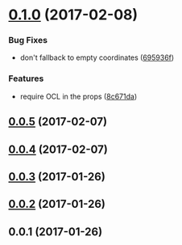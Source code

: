 <a name="0.1.0"></a>
# [0.1.0](https://github.com/neptunjs/react-ocl/compare/v0.0.5...v0.1.0) (2017-02-08)


### Bug Fixes

* don't fallback to empty coordinates ([695936f](https://github.com/neptunjs/react-ocl/commit/695936f))


### Features

* require OCL in the props ([8c671da](https://github.com/neptunjs/react-ocl/commit/8c671da))



<a name="0.0.5"></a>
## [0.0.5](https://github.com/neptunjs/react-ocl/compare/v0.0.4...v0.0.5) (2017-02-07)



<a name="0.0.4"></a>
## [0.0.4](https://github.com/neptunjs/react-ocl/compare/v0.0.3...v0.0.4) (2017-02-07)



<a name="0.0.3"></a>
## [0.0.3](https://github.com/neptunjs/react-ocl/compare/v0.0.2...v0.0.3) (2017-01-26)



<a name="0.0.2"></a>
## [0.0.2](https://github.com/neptunjs/react-ocl/compare/v0.0.1...v0.0.2) (2017-01-26)



<a name="0.0.1"></a>
## 0.0.1 (2017-01-26)



